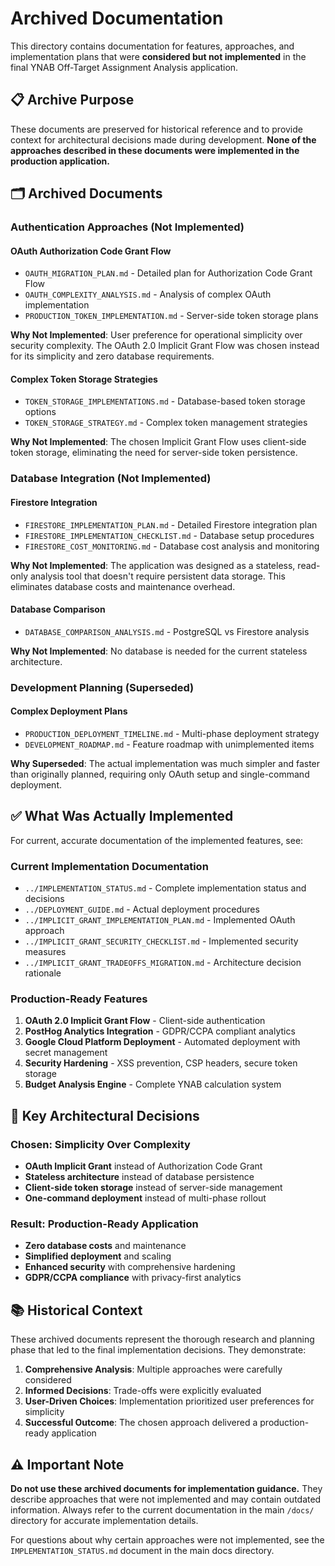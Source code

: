 # Archived Documentation

This directory contains documentation for features, approaches, and implementation plans that were **considered but not implemented** in the final YNAB Off-Target Assignment Analysis application.

## 📋 Archive Purpose

These documents are preserved for historical reference and to provide context for architectural decisions made during development. **None of the approaches described in these documents were implemented in the production application.**

## 🗂️ Archived Documents

### **Authentication Approaches (Not Implemented)**

#### **OAuth Authorization Code Grant Flow**
- `OAUTH_MIGRATION_PLAN.md` - Detailed plan for Authorization Code Grant Flow
- `OAUTH_COMPLEXITY_ANALYSIS.md` - Analysis of complex OAuth implementation
- `PRODUCTION_TOKEN_IMPLEMENTATION.md` - Server-side token storage plans

**Why Not Implemented**: User preference for operational simplicity over security complexity. The OAuth 2.0 Implicit Grant Flow was chosen instead for its simplicity and zero database requirements.

#### **Complex Token Storage Strategies**
- `TOKEN_STORAGE_IMPLEMENTATIONS.md` - Database-based token storage options
- `TOKEN_STORAGE_STRATEGY.md` - Complex token management strategies

**Why Not Implemented**: The chosen Implicit Grant Flow uses client-side token storage, eliminating the need for server-side token persistence.

### **Database Integration (Not Implemented)**

#### **Firestore Integration**
- `FIRESTORE_IMPLEMENTATION_PLAN.md` - Detailed Firestore integration plan
- `FIRESTORE_IMPLEMENTATION_CHECKLIST.md` - Database setup procedures
- `FIRESTORE_COST_MONITORING.md` - Database cost analysis and monitoring

**Why Not Implemented**: The application was designed as a stateless, read-only analysis tool that doesn't require persistent data storage. This eliminates database costs and maintenance overhead.

#### **Database Comparison**
- `DATABASE_COMPARISON_ANALYSIS.md` - PostgreSQL vs Firestore analysis

**Why Not Implemented**: No database is needed for the current stateless architecture.

### **Development Planning (Superseded)**

#### **Complex Deployment Plans**
- `PRODUCTION_DEPLOYMENT_TIMELINE.md` - Multi-phase deployment strategy
- `DEVELOPMENT_ROADMAP.md` - Feature roadmap with unimplemented items

**Why Superseded**: The actual implementation was much simpler and faster than originally planned, requiring only OAuth setup and single-command deployment.

## ✅ **What Was Actually Implemented**

For current, accurate documentation of the implemented features, see:

### **Current Implementation Documentation**
- `../IMPLEMENTATION_STATUS.md` - Complete implementation status and decisions
- `../DEPLOYMENT_GUIDE.md` - Actual deployment procedures
- `../IMPLICIT_GRANT_IMPLEMENTATION_PLAN.md` - Implemented OAuth approach
- `../IMPLICIT_GRANT_SECURITY_CHECKLIST.md` - Implemented security measures
- `../IMPLICIT_GRANT_TRADEOFFS_MIGRATION.md` - Architecture decision rationale

### **Production-Ready Features**
1. **OAuth 2.0 Implicit Grant Flow** - Client-side authentication
2. **PostHog Analytics Integration** - GDPR/CCPA compliant analytics
3. **Google Cloud Platform Deployment** - Automated deployment with secret management
4. **Security Hardening** - XSS prevention, CSP headers, secure token storage
5. **Budget Analysis Engine** - Complete YNAB calculation system

## 🎯 **Key Architectural Decisions**

### **Chosen: Simplicity Over Complexity**
- **OAuth Implicit Grant** instead of Authorization Code Grant
- **Stateless architecture** instead of database persistence
- **Client-side token storage** instead of server-side management
- **One-command deployment** instead of multi-phase rollout

### **Result: Production-Ready Application**
- **Zero database costs** and maintenance
- **Simplified deployment** and scaling
- **Enhanced security** with comprehensive hardening
- **GDPR/CCPA compliance** with privacy-first analytics

## 📚 **Historical Context**

These archived documents represent the thorough research and planning phase that led to the final implementation decisions. They demonstrate:

1. **Comprehensive Analysis**: Multiple approaches were carefully considered
2. **Informed Decisions**: Trade-offs were explicitly evaluated
3. **User-Driven Choices**: Implementation prioritized user preferences for simplicity
4. **Successful Outcome**: The chosen approach delivered a production-ready application

## ⚠️ **Important Note**

**Do not use these archived documents for implementation guidance.** They describe approaches that were not implemented and may contain outdated information. Always refer to the current documentation in the main `/docs/` directory for accurate implementation details.

For questions about why certain approaches were not implemented, see the `IMPLEMENTATION_STATUS.md` document in the main docs directory.
